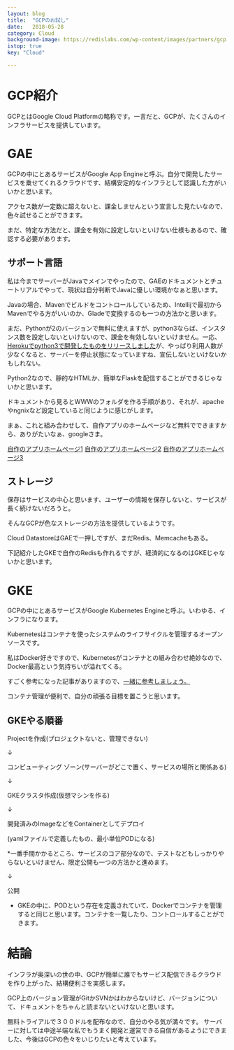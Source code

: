 ```yaml
---
layout: blog
title:  "GCPのお試し"
date:   2018-05-28
category: Cloud
background-image: https://redislabs.com/wp-content/images/partners/gcp.png
istop: true
key: "Cloud"

---
```


# GCP紹介

GCPとはGoogle Cloud Platformの略称です。一言だと、GCPが、たくさんのインフラサービスを提供しています。

# GAE

GCPの中にとあるサービスがGoogle App Engineと呼ぶ。自分で開発したサービスを乗せてくれるクラウドです、結構安定的なインフラとして認識した方がいいかと思います。

アクセス数が一定数に超えないと、課金しませんという宣言した見たいなので、色々試せることができます。

まだ、特定な方法だと、課金を有効に設定しないといけない仕様もあるので、確認する必要があります。

## サポート言語

私は今までサーバーがJavaでメインでやったので、GAEのドキュメントとチュートリアルでやって、現状は自分判断でJavaに優しい環境かなぁと思います。

Javaの場合、Mavenでビルドをコントロールしているため、Intellijで最初からMavenでやる方がいいのか、Gladeで変換するのも一つの方法かと思います。

まだ、Pythonが2のバージョンで無料に使えますが、python3ならば、インスタンス数を設定しないといけないので、課金を有効しないといけません。一応、[Herokuでpython3で開発したものをリリースしました](https://super-tools.herokuapp.com/)が、やっぱり利用人数が少なくなると、サーバーを停止状態になっていますね、宣伝しないといけないかもしれない。

Python2なので、靜的なHTMLか、簡単なFlaskを配信することができるじゃないかと思います。

ドキュメントから見るとWWWのフォルダを作る手順があり、それが、apacheやngnixなど設定していると同じように感じがします。

まぁ、これと組み合わせして、自作アプリのホームページなど無料でできますから、ありがたいなぁ、googleさま。

[自作のアプリホームページ1](https://tasksdeadline.appspot.com/)
[自作のアプリホームページ2](https://rssfeedmaster.appspot.com/)
[自作のアプリホームページ3](https://multibankfx-30a0f.appspot.com/)

## ストレージ

保存はサービスの中心と思います、ユーザーの情報を保存しないと、サービスが長く続けないだろうと。

そんなGCPが色なストレージの方法を提供しているようです。

Cloud DatastoreはGAEで一押しですが、まだRedis、Memcacheもある。

下記紹介したGKEで自作のRedisも作れるですが、経済的になるのはGKEじゃないかと思います。

# GKE

GCPの中にとあるサービスがGoogle Kubernetes Engineと呼ぶ。いわゆる、インフラになります。

Kubernetesはコンテナを使ったシステムのライフサイクルを管理するオープンソースです。

私はDocker好きですので、Kubernetesがコンテナとの組み合わせ絶妙なので、Docker最高という気持ちいが溢れてくる。

すごく参考になった記事がありますので、[一緒に参考しましょう。](https://qiita.com/ntoreg/items/74aa6de2f8f29b4a3b79)

コンテナ管理が便利で、自分の頑張る目標を置こうと思います。

## GKEやる順番

Projectを作成(プロジェクトないと、管理できない)

↓

コンピューティング ゾーン(サーバーがどこで置く、サービスの場所と関係ある)

↓

GKEクラスタ作成(仮想マシンを作る)

↓


開発済みのImageなどをContainerとしてデプロイ

(yamlファイルで定義したもの、最小単位PODになる)

*一番手間かかるところ、サービスのコア部分なので、テストなどもしっかりやらないといけません、限定公開も一つの方法かと進めます。

↓

公開

* GKEの中に、PODという存在を定義されていて、Dockerでコンテナを管理すると同じと思います。コンテナを一覧したり、コントロールすることができます。


# 結論

インフラが奥深いの世の中、GCPが簡単に誰でもサービス配信できるクラウドを作り上がった、結構便利さを実感します。

GCP上のバージョン管理がGitかSVNかはわからないけど、バージョンについて、ドキュメントをちゃんと読まないといけないと思います。

無料トライアルで３００ドルを配布なので、自分のやる気が満々です。
サーバーに対しては中途半端な私でもうまく開発と運営できる自信があるようにできました、今後はGCPの色々をいじりたいと考えています。

